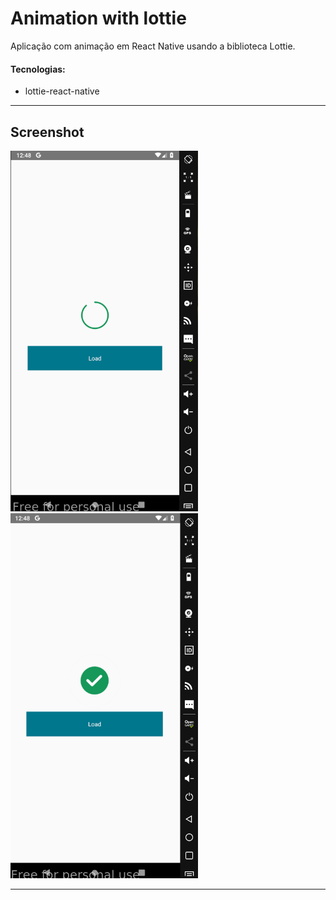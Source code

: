 # Animation with lottie

Aplicação com animação em React Native usando a biblioteca Lottie.

#### Tecnologias:

- lottie-react-native

---

## Screenshot

<div>
  <img src=".github/img1.png" style="width:300px"/>
  <img src=".github/img2.png" style="width:300px"/>
</div>

---
